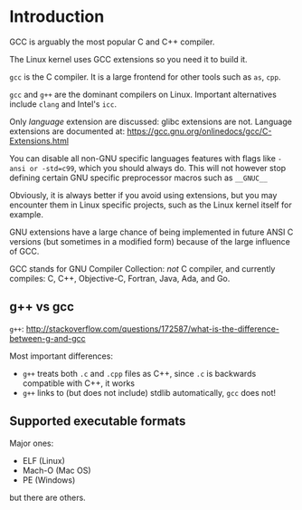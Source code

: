 # Introduction

GCC is arguably the most popular C and C++ compiler.

The Linux kernel uses GCC extensions so you need it to build it.

`gcc` is the C compiler. It is a large frontend for other tools such as `as`, `cpp`.

`gcc` and `g++` are the dominant compilers on Linux. Important alternatives include `clang` and Intel's `icc`.

Only *language* extension are discussed: glibc extensions are not. Language extensions are documented at: <https://gcc.gnu.org/onlinedocs/gcc/C-Extensions.html>

You can disable all non-GNU specific languages features with flags like `-ansi or -std=c99`, which you should always do. This will not however stop defining certain GNU specific preprocessor macros such as `__GNUC__`

Obviously, it is always better if you avoid using extensions, but you may encounter them in Linux specific projects, such as the Linux kernel itself for example.

GNU extensions have a large chance of being implemented in future ANSI C versions (but sometimes in a modified form) because of the large influence of GCC.

GCC stands for GNU Compiler Collection: *not* C compiler, and currently compiles: C, C++, Objective-C, Fortran, Java, Ada, and Go.

## g++ vs gcc

`g++`: <http://stackoverflow.com/questions/172587/what-is-the-difference-between-g-and-gcc>

Most important differences:

- `g++` treats both `.c` and `.cpp` files as C++, since `.c` is backwards compatible with C++, it works
- `g++` links to (but does not include) stdlib automatically, `gcc` does not!

## Supported executable formats

Major ones:

- ELF (Linux)
- Mach-O (Mac OS)
- PE (Windows)

but there are others.
